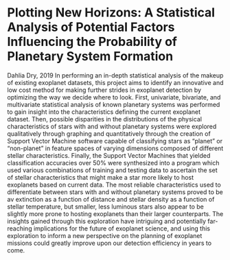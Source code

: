 # Plotting New Horizons: A Statistical Analysis of Potential Factors Influencing the Probability of Planetary System Formation
Dahlia Dry, 2019
In performing an in-depth statistical analysis of the makeup of existing exoplanet datasets, this project aims to identify an innovative and low cost method for making further strides in exoplanet detection by optimizing the way we decide where to look. First, univariate, bivariate, and multivariate statistical analysis of known planetary systems was performed to gain insight into the characteristics defining the current exoplanet dataset. Then, possible disparities in the distributions of the physical characteristics of stars with and without planetary systems were explored qualitatively through graphing and quantitatively through the creation of Support Vector Machine software capable of classifying stars as “planet” or “non-planet” in feature spaces of varying dimensions composed of different stellar characteristics. Finally, the Support Vector Machines that yielded classification accuracies over 50% were synthesized into a program which used various combinations of training and testing data to ascertain the set of stellar characteristics that might make a star more likely to host exoplanets based on current data. The most reliable characteristics used to differentiate between stars with and without planetary systems proved to be av extinction as a function of distance and stellar density as a function of stellar temperature, but smaller, less luminous stars also appear to be slightly more prone to hosting exoplanets than their larger counterparts. The insights gained through this exploration have intriguing and potentially far-reaching implications for the future of exoplanet science, and using this exploration to inform a new perspective on the planning of exoplanet missions could greatly improve upon our detection efficiency in years to come.
